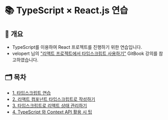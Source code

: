 # 📚 TypeScript × React.js 연습

## 📃 개요

- TypeScript를 이용하여 React 프로젝트를 진행하기 위한 연습입니다.
- velopert 님의 <a href="https://react.vlpt.us/using-typescript/">"리액트 프로젝트에서 타입스크립트 사용하기"</a> GitBook 강의를 참고하였습니다.

## 🗂 목차

- <a href="https://github.com/uncyclocity/Study-TypeScript-React/tree/main/01-practice">1. 타입스크립트 연습</a>
- <a href="https://github.com/uncyclocity/Study-TypeScript-React/tree/main/02-ts-react-basic">2. 리액트 컴포넌트 타입스크립트로 작성하기</a>
- <a href="https://github.com/uncyclocity/Study-TypeScript-React/tree/main/03-ts-manage-state">3. 타입스크립트로 리액트 상태 관리하기</a>
- <a href="https://github.com/uncyclocity/Study-TypeScript-React/tree/main/04-ts-context">4. TypeScript 와 Context API 활용 시 팁</a>

